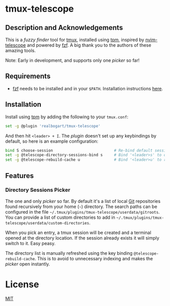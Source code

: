 # tmux-telescope

## Description and Acknowledgements

This is a *fuzzy finder* tool for [tmux](https://github.com/tmux/tmux), installed using [tpm](https://github.com/tmux-plugins/tpm), inspired by [nvim-telescope](https://github.com/nvim-telescope/telescope.nvim) and powered by [fzf](https://github.com/junegunn/fzf). A big thank you to the authors of these amazing tools.

Note: Early in development, and supports only one *picker* so far!

## Requirements

* [fzf](https://github.com/junegunn/fzf) needs to be installed and in your `$PATH`. Installation instructions [here](https://github.com/junegunn/fzf?tab=readme-ov-file#installation).

## Installation

Install using [tpm](https://github.com/tmux-plugins/tpm) by adding the following to your `tmux.conf`:

```bash
set -g @plugin 'realbogart/tmux-telescope'
```

And then hit `<leader> + I`. The *plugin* doesn't set up any keybindings by default, so here is an example configuration:

```bash
bind S choose-session                           # Re-bind default session choser to '<leader>S'.
set -g @telescope-directory-sessions-bind s     # Bind '<leader>s' to open Directory Sessions Picker described below.
set -g @telescope-rebuild-cache u               # Bind '<leader>u' to refresh Directory Sessions list.
```

## Features

### Directory Sessions Picker

The one and only *picker* so far. By default it's a list of local [Git](https://git-scm.com/) repositories found recursively from your home (`~`) directory. The search paths can be configured in the file `~/.tmux/plugins/tmux-telescope/userdata/gitroots`. You can provide a list of custom directories to add in `~/.tmux/plugins/tmux-telescope/userdata/custom-directories`.

When you pick an entry, a tmux session will be created and a terminal opened at the directory location. If the session already exists it will simply switch to it. Easy peasy.

The directory list is manually refreshed using the key binding `@telescope-rebuild-cache`. This is to avoid to unnecessary indexing and makes the *picker* open instantly.

# License

[MIT](LICENSE.md)

